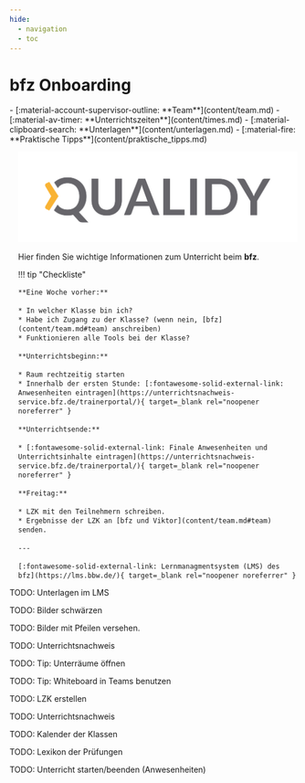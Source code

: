 ```yaml
---
hide:
  - navigation
  - toc
---
```


<div class="grid" markdown style="grid-template-columns: repeat(2, minmax(0, 1fr));">

<div markdown>

# bfz Onboarding

<div class="grid cards fancy grid--cols-1" markdown >
- [:material-account-supervisor-outline: **Team**](content/team.md)
- [:material-av-timer: **Unterrichtszeiten**](content/times.md)
- [:material-clipboard-search: **Unterlagen**](content/unterlagen.md)
- [:material-fire: **Praktische Tipps**](content/praktische_tipps.md)
</div>

</div>

<div style="margin-left: 15px" markdown>

![](assets/Logo_Qualidy_cmyk.svg)

Hier finden Sie wichtige Informationen zum Unterricht beim **bfz**.


<!-- {{ youtube_video("https://www.youtube.com/embed/chPCpYNJe_Q?si=frU_Z_VwSGnPWEPF") }} -->

!!! tip "Checkliste"

    **Eine Woche vorher:**

    * In welcher Klasse bin ich?
    * Habe ich Zugang zu der Klasse? (wenn nein, [bfz](content/team.md#team) anschreiben)
    * Funktionieren alle Tools bei der Klasse?

    **Unterrichtsbeginn:**

    * Raum rechtzeitig starten
    * Innerhalb der ersten Stunde: [:fontawesome-solid-external-link: Anwesenheiten eintragen](https://unterrichtsnachweis-service.bfz.de/trainerportal/){ target=_blank rel="noopener noreferrer" }

    **Unterrichtsende:**
    
    * [:fontawesome-solid-external-link: Finale Anwesenheiten und Unterrichtsinhalte eintragen](https://unterrichtsnachweis-service.bfz.de/trainerportal/){ target=_blank rel="noopener noreferrer" }

    **Freitag:**

    * LZK mit den Teilnehmern schreiben.
    * Ergebnisse der LZK an [bfz und Viktor](content/team.md#team) senden.

    ---

    [:fontawesome-solid-external-link: Lernmanagmentsystem (LMS) des bfz](https://lms.bbw.de/){ target=_blank rel="noopener noreferrer" }



<!-- !!! tip "Schneller Navigieren"

    ++p++ oder ++comma++ : Zur vorherigen Seite gehen (**P**revious)

    ++n++ oder ++period++ : Zur nächsten Seite gehen (**N**ext) -->


</div>

</div>


TODO: Unterlagen im LMS

TODO: Bilder schwärzen

TODO: Bilder mit Pfeilen versehen.

TODO: Unterrichtsnachweis

TODO: Tip: Unterräume öffnen

TODO: Tip: Whiteboard in Teams benutzen

TODO: LZK erstellen

TODO: Unterrichtsnachweis

TODO: Kalender der Klassen

TODO: Lexikon der Prüfungen

TODO: Unterricht starten/beenden (Anwesenheiten)
